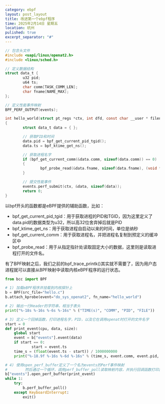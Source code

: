 ```yaml
---
category: ebpf
layout: post_layout
title: 改进第一个ebpf程序
time: 2025年2月14日 星期五
location: 杭州
pulished: true
excerpt_separator: "#"
---
```




~~~c
// 包含头文件
#include <uapi/linux/openat2.h>
#include <linux/sched.h>

// 定义数据结构
struct data_t {
        u32 pid;
        u64 ts;
        char comm[TASK_COMM_LEN];
        char fname[NAME_MAX];
};

// 定义性能事件映射
BPF_PERF_OUTPUT(events);

int hello_world(struct pt_regs *ctx, int dfd, const char __user * filename, struct open_how *how)
{
        struct data_t data = { };

        // 获取PID和时间
        data.pid = bpf_get_current_pid_tgid();
        data.ts = bpf_ktime_get_ns();

        // 获取进程名字
        if (bpf_get_current_comm(&data.comm, sizeof(data.comm)) == 0)
        {
                bpf_probe_read(&data.fname, sizeof(data.fname), (void *)filename);
        }

        // 提交性能事件
        events.perf_submit(ctx, &data, sizeof(data));
        return 0;
}
~~~

以bpf开头的函数都是eBPF提供的辅助函数，比如：

- bpf_get_current_pid_tgid：用于获取进程的PID和TGID，因为这里定义了data.pid的数据类型为u32，所以高32位舍弃掉后就是PID
- bpf_ktime_get_ns：用于获取进程自启动以来的时间，单位是纳秒
- bpf_get_current_comm：用于获取进程名，并把进程名复制到预定义的缓冲区中
- bpf_probe_read：用于从指定指针处读取固定大小的数据，这里则是读取进程打开的文件名。

有了BPF映射之后，我们之前的bpf_trace_printk()其实就不需要了，因为用户态进程就可以直接从BPF映射中读取内核eBPF程序的运行状态。



~~~python
from bcc import BPF

# 1) 加载eBPF程序并挂载到内核探针上
b = BPF(src_file="hello.c")
b.attach_kprobe(event="do_sys_openat2", fn_name="hello_world")

# 2) 输出一行Header的字符串，相当于表头
print("%-18s %-16s %-6s %-16s" % ("TIME(s)", "COMM", "PID", "FILE"))

# 3) 定义一个回掉函数，打印进程名字，PID，以及它在调用openat时打开的文件名字
start = 0
def print_event(cpu, data, size):
    global start
    event = b["events"].event(data)
    if start == 0:
            start = event.ts
    time_s = (float(event.ts - start)) / 1000000000
    print("%-18.9f %-16s %-6d %-16s" % (time_s, event.comm, event.pid, event.fname))

# 4) 使用open_perf_buffer定义了一个名为events的Perf事件映射
#		 然后通过一个循环，调用perf_buffer_poll读取映射内容，并执行回调函数打印出想要的信息。
b["events"].open_perf_buffer(print_event)
while 1:
    try:
        b.perf_buffer_poll()
    except KeyboardInterrupt:
        exit()
~~~

